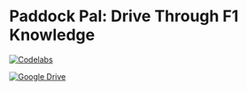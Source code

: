 # Paddock Pal: Drive Through F1 Knowledge

[![Codelabs](https://img.shields.io/badge/Codelabs-0078D4?style=for-the-badge&logo=google)](https://codelabs-preview.appspot.com/?file_id=1aVkhjoxBz3ycYLib7cukWMXRr6DHTgfGcEwAeLW2kt4#0)

[![Google Drive](https://img.shields.io/badge/Google%20Drive-4285F4?style=for-the-badge&logo=google-drive&logoColor=white)](https://drive.google.com/drive/u/0/folders/1VozeLR1GTBusVJXih_fo1F7lMnY-L-HG)
